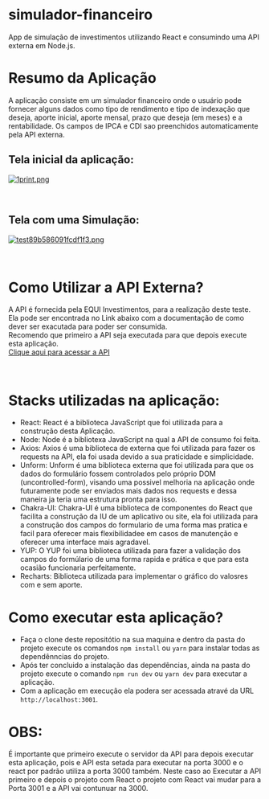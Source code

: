 # simulador-financeiro

App de simulação de investimentos utilizando React e consumindo uma API externa em Node.js.
</br>

# Resumo da Aplicação

A aplicação consiste em um simulador financeiro onde o usuário pode fornecer alguns dados como tipo de rendimento e tipo de indexação que deseja, aporte inicial, aporte mensal, prazo que deseja (em meses) e a rentabilidade. Os campos de IPCA e CDI sao preenchidos automaticamente pela API externa.
</br>

## Tela inicial da aplicação:

[![1print.png](https://s10.gifyu.com/images/1print.png)](https://gifyu.com/image/Sz4TT)

</br>

## Tela com uma Simulação:

[![test89b586091fcdf1f3.png](https://s10.gifyu.com/images/test89b586091fcdf1f3.png)](https://gifyu.com/image/Szjoa)

</br>

# Como Utilizar a API Externa?

A API é fornecida pela EQUI Investimentos, para a realização deste teste.</br>
Ela pode ser encontrada no Link abaixo com a documentação de como dever ser exacutada para poder ser consumida.</br>
Recomendo que primeiro a API seja executada para que depois execute esta aplicação.</br>
<a href="https://github.com/eqi-investimentos/desafio-fake-api" target="_blank">Clique aqui para acessar a API</a>

</br>

# Stacks utilizadas na aplicação:

- React: React é a biblioteca JavaScript que foi utilizada para a construção desta Aplicação.
- Node: Node é a bibliotexa JavaScript na qual a API de consumo foi feita.
- Axios: Axios é uma biblioteca de externa que foi utilizada para fazer os requests na API, ela foi usada devido a sua praticidade e simplicidade.
- Unform: Unform é uma biblioteca externa que foi utilizada para que os dados do formulário fossem controlados pelo próprio DOM (uncontrolled-form), visando uma possivel melhoria na aplicação onde futuramente pode ser enviados mais dados nos requests e dessa maneira ja teria uma estrutura pronta para isso.
- Chakra-UI: Chakra-UI é uma biblioteca de componentes do React que facilita a construção da IU de um aplicativo ou site, ela foi utilizada para a construção dos campos do formulario de uma forma mas pratica e facil para oferecer mais flexibilidadee em casos de manutenção e oferecer uma interface mais agradavel.
- YUP: O YUP foi uma biblioteca utilizada para fazer a validação dos campos do formúlario de uma forma rapida e prática e que para esta ocasião funcionaria perfeitamente.
- Recharts: Biblioteca utilizada para implementar o gráfico do valosres com e sem aporte.
  </br>

# Como executar esta aplicação?

- Faça o clone deste repositótio na sua maquina e dentro da pasta do projeto execute os comandos `npm install` ou `yarn` para instalar todas as dependênncias do projeto.</br>
- Após ter concluido a instalação das dependências, ainda na pasta do projeto execute o comando `npm run dev` ou `yarn dev` para executar a aplicação.</br>
- Com a aplicação em execução ela podera ser acessada atravé da URL `http://localhost:3001`.
  </br>

# OBS:

É importante que primeiro execute o servidor da API para depois executar esta aplicação, pois e API esta setada para executar na porta 3000 e o react por padrão utiliza a porta 3000 também. Neste caso ao Executar a API primeiro e depois o projeto com React o projeto com React vai mudar para a Porta 3001 e a API vai contunuar na 3000.
